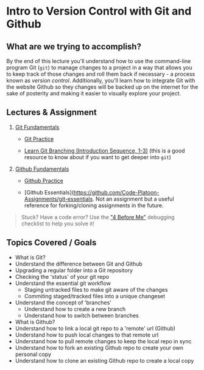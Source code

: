 # Intro to Version Control with Git and Github

## What are we trying to accomplish?

By the end of this lecture you'll understand how to use the command-line program Git (`git`) to manage changes to a project in a way that allows you to keep track of those changes and roll them back if necessary - a process known as _version control_. Additionally, you'll learn how to integrate Git with the website Github so they changes will be backed up on the internet for the sake of posterity and making it easier to visually explore your project.

## Lectures & Assignment

1. [Git Fundamentals](./1-git-fundamentals.md)

   - [Git Practice](https://github.com/Code-Platoon-Assignments/git-practice)

   - [Learn Git Branching (Introduction Sequence, 1-3)](http://learngitbranching.js.org/) (this is a good resource to know about if you want to get deeper into `git`)

2. [Github Fundamentals](./2-github-fundamentals.md)

   - [Github Practice](https://github.com/Code-Platoon-Assignments/github-practice)

   - [Github Essentials](https://github.com/Code-Platoon-Assignments/git-essentials. Not an assignment but a useful reference for forking/cloning assignments in the future.

> Stuck? Have a code error? Use the ["4 Before Me"](https://docs.google.com/document/d/1nseOs5oabYBKNHfwJZNAR7GlU0zkZxNagsw63AD7XV0/edit) debugging checklist to help you solve it!

## Topics Covered / Goals

- What is Git?
- Understand the difference between Git and Github
- Upgrading a regular folder into a Git repository
- Checking the 'status' of your git repo
- Understand the essential git workflow
  - Staging untracked files to make git aware of the changes
  - Commiting staged/tracked files into a unique changeset
- Understand the concept of 'branches'
  - Understand how to create a new branch
  - Understand how to switch between branches
- What is Github?
- Understand how to link a local git repo to a 'remote' url (Github)
- Understand how to push local changes to that remote url
- Understand how to pull remote changes to keep the local repo in sync
- Understand how to fork an existing Github repo to create your own personal copy
- Understand how to clone an existing Github repo to create a local copy
